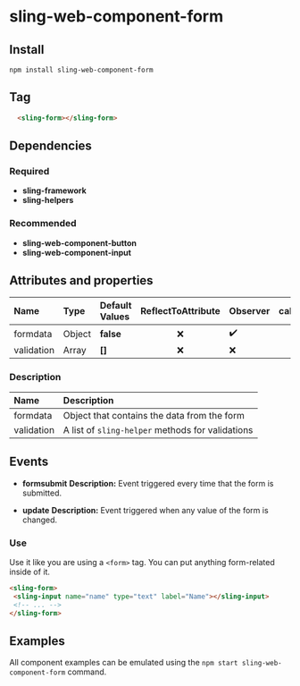 # sling-web-component-form

## Install

```
npm install sling-web-component-form
```

## Tag

```HTML
  <sling-form></sling-form>
```

## Dependencies

### Required

* **sling-framework**
* **sling-helpers**

### Recommended

* **sling-web-component-button**
* **sling-web-component-input**

## Attributes and properties

|Name|Type|Default Values|ReflectToAttribute|Observer|callSdk|
|:--|:--|:--|:--:|:--|:--:|
|formdata|Object|**false**|:x:|:heavy_check_mark:|
|validation|Array|**[]**|:x:|:x:|

### Description

|Name|Description|
|:---|:---|
|formdata|Object that contains the data from the form|
|validation|A list of `sling-helper` methods for validations|

## Events  
* **formsubmit**
**Description:** Event triggered every time that the form is submitted.     

* **update**
**Description:** Event triggered when any value of the form is changed.     

### Use

Use it like you are using a `<form>` tag. You can put anything form-related inside of it.
      
 ```HTML      
<sling-form>
  <sling-input name="name" type="text" label="Name"></sling-input>
  <!-- ... -->
</sling-form>      
```      

## Examples            
All component examples can be emulated using the `npm start sling-web-component-form` command.
      